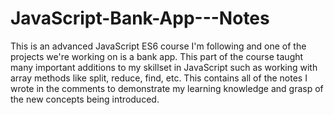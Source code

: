 # JavaScript-Bank-App---Notes
This is an advanced JavaScript ES6 course I'm following and one of the projects we're working on is a bank app. This part of the course taught many important additions to my skillset in JavaScript such as working with array methods like split, reduce, find, etc. This contains all of the notes I wrote in the comments to demonstrate my learning knowledge and grasp of the new concepts being introduced.
